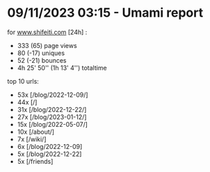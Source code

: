 # 09/11/2023 03:15 - Umami report
for www.shifeiti.com [24h] :

 - 333 (65) page views
 - 80 (-17) uniques
 - 52 (-21) bounces
 - 4h 25' 50'' (1h 13' 4'') totaltime


top 10 urls:
 - 53x [/blog/2022-12-09/]
 - 44x [/]
 - 31x [/blog/2022-12-22/]
 - 27x [/blog/2023-01-12/]
 - 15x [/blog/2022-05-07/]
 - 10x [/about/]
 - 7x [/wiki/]
 - 6x [/blog/2022-12-09]
 - 5x [/blog/2022-12-22]
 - 5x [/friends]


